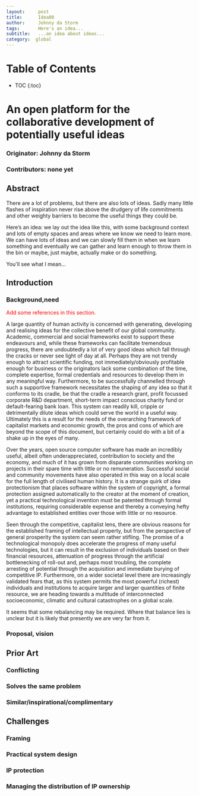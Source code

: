 ```yaml
---
layout:     post
title:      Idea00
author:     Johnny da Storm
tags: 		Here's an idea...
subtitle:  	...an idea about ideas...
category:  global
---
```

<!-- Start Writing Below in Markdown -->

# Table of Contents

* TOC
{:toc}

<!-- idea name goes here -->
# An open platform for the collaborative development of potentially useful ideas
<!-- project originator -->
### Originator: Johnny da Storm
<!-- other contributors -->
### Contributors: none yet

## Abstract
There are a lot of problems, but there are also lots of ideas.  Sadly many little flashes of inspiration never rise above the drudgery of life commitments and other weighty barriers to become the useful things they could be.

Here’s an idea: we lay out the idea like this, with some background context and lots of empty spaces and areas where we know we need to learn more. We can have lots of ideas and we can slowly fill them in when we learn something and eventually we can gather and learn enough to throw them in the bin or maybe, just maybe, actually make or do something.

You'll see what I mean…

## Introduction
### Background,need
<p style="color:red">Add some references in this section.</p>
A large quantity of human activity is concerned with generating, developing and realising ideas for the collective benefit of our global community.  Academic, commercial and social frameworks exist to support these endeavours and, while these frameworks can facilitate tremendous progress, there are undoubtedly a lot of very good ideas which fall through the cracks or never see light of day at all. Perhaps they are not trendy enough to attract scientific funding, not immediately/obviously  profitable enough for business or the originators lack some combination of the time, complete expertise, formal credentials and resources to develop them in any meaningful way.  Furthermore, to be successfully channelled through such a supportive framework necessitates the shaping of any idea so that it conforms to its cradle, be that the cradle a research grant, profit focussed corporate R&D department, short-term impact conscious charity fund or default-fearing bank loan.  This system can readily kill, cripple or detrimentally dilute ideas which could serve the world in a useful way.  Ultimately this is a result for the needs of the overarching framework of capitalist markets and economic growth, the pros and cons of which are beyond the scope of this document, but certainly could do with a bit of a shake up in the eyes of many.

Over the years, open source computer software has made an incredibly useful, albeit often underappreciated, contribution to society and the economy, and much of it has grown from disparate communities working on projects in their spare time with little or no remuneration.  Successful social and community movements have also operated in this way on a local scale for the full length of civilised human history.  It is a strange quirk of idea protectionism that places software within the system of copyright, a formal protection assigned automatically to the creator at the moment of creation, yet a practical technological invention must be patented through formal institutions, requiring considerable expense and thereby a conveying hefty advantage to established entities over those with little or no resource.  

Seen through the competitive, capitalist lens, there are obvious reasons for the established framing of intellectual property, but from the perspective of general prosperity the system can seem rather stifling.  The promise of a technological monopoly does accelerate the progress of many useful technologies, but it can result in the exclusion of individuals based on their financial resources, attenuation of progress through the artificial bottlenecking of roll-out and, perhaps most troubling, the complete arresting of potential through the acquisition and immediate burying of competitive IP. Furthermore, on a wider societal level there are increasingly validated fears that, as this system permits the most powerful (richest) individuals and institutions to acquire larger and larger quantities of finite resource, we are heading towards a multitude of interconnected socioeconomic, climatic and cultural catastrophes on a global scale.

It seems that some rebalancing may be required.  Where that balance lies is unclear but it is likely that presently we are very far from it.

### Proposal, vision

## Prior Art
### Conflicting
### Solves the same problem
### Similar/inspirational/complimentary

## Challenges
### Framing
### Practical system design
### IP protection
### Managing the distribution of IP ownership
